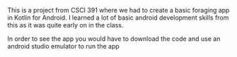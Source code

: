This is a project from CSCI 391 where we had to create a basic foraging app in Kotlin for Android. 
I learned a lot of basic android development skills from this as it was quite early on in the class.

In order to see the app you would have to download the code and use an android studio emulator to run the app
